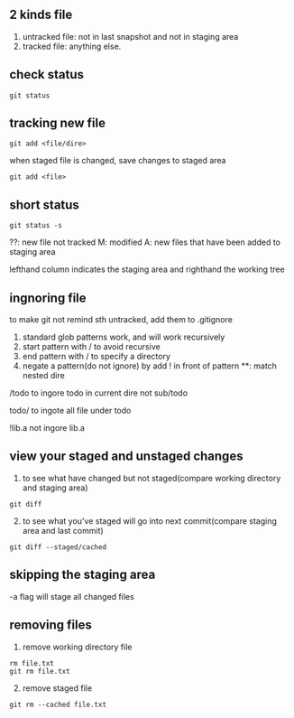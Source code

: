 ## 2 kinds file
1. untracked file: not in last snapshot and not in staging area
2. tracked file: anything else.

## check status

```
git status
```

## tracking new file

```
git add <file/dire>
```
when staged file is changed, save changes to staged area

```
git add <file>
```

## short status

```
git status -s
```

??: new file not tracked
M: modified
A: new files that have been added to staging area

lefthand column indicates the staging area and righthand the working tree

## ingnoring file
to make git not remind sth untracked, add them to .gitignore

1. standard glob patterns work, and will work recursively
2. start pattern with / to avoid recursive
3. end pattern with / to specify a directory
4. negate a pattern(do not ignore) by add ! in front of pattern
**: match nested dire

/todo
to ingore todo in current dire not sub/todo

todo/
to ingote all file under todo

!lib.a
not ingore lib.a

## view your staged and unstaged changes
1. to see what have changed but not staged(compare working directory and staging area)

```
git diff
```

2. to see what you've staged will go into next commit(compare staging area and last commit)

```
git diff --staged/cached
```


## skipping the staging area
-a flag will stage all changed files


## removing files

1. remove working directory file

```
rm file.txt
git rm file.txt
```

2. remove staged file

```
git rm --cached file.txt
```


